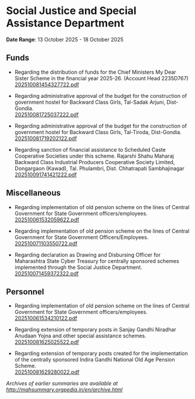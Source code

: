 # Social Justice and Special Assistance Department

**Date Range**: 13 October 2025 - 18 October 2025


## Funds
- Regarding the distribution of funds for the Chief Ministers My Dear Sister Scheme in the financial year 2025-26. (Account Head 2235D767)\
  [202510081454327722.pdf](https://gr.maharashtra.gov.in/Site/Upload/Government%20Resolutions/English/202510081454327722.pdf)

- Regarding administrative approval of the budget for the construction of government hostel for Backward Class Girls, Tal-Sadak Arjuni, Dist-Gondia.\
  [202510081725037222.pdf](https://gr.maharashtra.gov.in/Site/Upload/Government%20Resolutions/English/202510081725037222.pdf)

- Regarding administrative approval of the budget for the construction of government hostel for Backward Class Girls, Tal-Tiroda, Dist-Gondia.\
  [202510081719202122.pdf](https://gr.maharashtra.gov.in/Site/Upload/Government%20Resolutions/English/202510081719202122.pdf)

- Regarding sanction of financial assistance to Scheduled Caste Cooperative Societies under this scheme. Rajarshi Shahu Maharaj Backward Class Industrial Producers Cooperative Society Limited, Dongargaon (Kawad), Tal. Phulambri, Dist. Chhatrapati Sambhajinagar\
  [202510091741421222.pdf](https://gr.maharashtra.gov.in/Site/Upload/Government%20Resolutions/English/202510091741421222.pdf)

## Miscellaneous
- Regarding implementation of old pension scheme on the lines of Central Government for State Government officers/employees.\
  [202510061532059622.pdf](https://gr.maharashtra.gov.in/Site/Upload/Government%20Resolutions/English/202510061532059622.pdf)

- Regarding implementation of old pension scheme on the lines of Central Government for State Government Officers/Employees.\
  [202510071103550722.pdf](https://gr.maharashtra.gov.in/Site/Upload/Government%20Resolutions/English/202510071103550722.pdf)

- Regarding declaration as Drawing and Disbursing Officer for Maharashtra State Cyber Treasury for centrally sponsored schemes implemented through the Social Justice Department.\
  [202510071459372322.pdf](https://gr.maharashtra.gov.in/Site/Upload/Government%20Resolutions/English/202510071459372322.pdf)

## Personnel
- Regarding implementation of old pension scheme on the lines of Central Government for State Government officers/employees.\
  [202510061534210122.pdf](https://gr.maharashtra.gov.in/Site/Upload/Government%20Resolutions/English/202510061534210122.pdf)

- Regarding extension of temporary posts in Sanjay Gandhi Niradhar Anudaan Yojna  and other special assistance schemes.\
  [202510081625025522.pdf](https://gr.maharashtra.gov.in/Site/Upload/Government%20Resolutions/English/202510081625025522.pdf)

- Regarding extension of temporary posts created for the implementation of the centrally sponsored Indira Gandhi National Old Age Pension Scheme.\
  [202510081629280022.pdf](https://gr.maharashtra.gov.in/Site/Upload/Government%20Resolutions/English/202510081629280022.pdf)


*Archives of earlier summaries are available at http://mahsummary.orgpedia.in/en/archive.html*